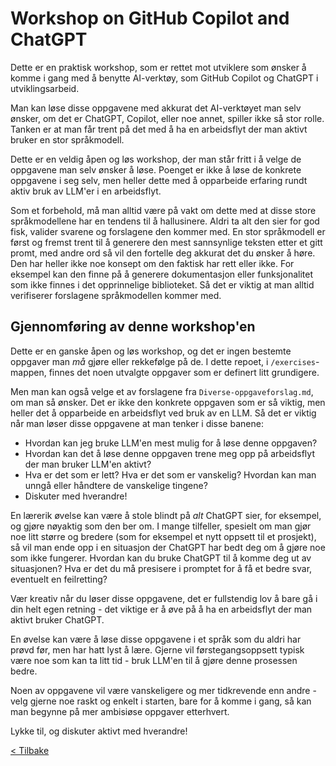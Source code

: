# Workshop on GitHub Copilot and ChatGPT

Dette er en praktisk workshop, som er rettet mot utviklere som ønsker å komme i gang med å benytte AI-verktøy, som GitHub Copilot og ChatGPT i utviklingsarbeid.

Man kan løse disse oppgavene med akkurat det AI-verktøyet man selv ønsker, om det er ChatGPT, Copilot, eller noe annet, spiller ikke så stor rolle.
Tanken er at man får trent på det med å ha en arbeidsflyt der man aktivt bruker en stor språkmodell.

Dette er en veldig åpen og løs workshop, der man står fritt i å velge de oppgavene man selv ønsker å løse.
Poenget er ikke å løse de konkrete oppgavene i seg selv, men heller dette med å opparbeide erfaring rundt aktiv bruk av LLM'er i en arbeidsflyt.

Som et forbehold, må man alltid være på vakt om dette med at disse store språkmodellene har en tendens til å hallusinere.
Aldri ta alt den sier for god fisk, valider svarene og forslagene den kommer med.
En stor språkmodell er først og fremst trent til å generere den mest sannsynlige teksten etter et gitt promt, 
med andre ord så vil den fortelle deg akkurat det du ønsker å høre.
Den har heller ikke noe konsept om den faktisk har rett eller ikke.
For eksempel kan den finne på å generere dokumentasjon eller funksjonalitet som ikke finnes i det opprinnelige biblioteket.
Så det er viktig at man alltid verifiserer forslagene språkmodellen kommer med.

## Gjennomføring av denne workshop'en

Dette er en ganske åpen og løs workshop, og det er ingen bestemte oppgaver man _må_ gjøre eller rekkefølge på de. 
I dette repoet, i `/exercises`-mappen, finnes det noen utvalgte oppgaver som er definert litt grundigere.

Men man kan også velge et av forslagene fra `Diverse-oppgaveforslag.md`, om man så ønsker.
Det er ikke den konkrete oppgaven som er så viktig, men heller det å opparbeide en arbeidsflyt ved bruk av en LLM.
Så det er viktig når man løser disse oppgavene at man tenker i disse banene:
- Hvordan kan jeg bruke LLM'en mest mulig for å løse denne oppgaven?
- Hvordan kan det å løse denne oppgaven trene meg opp på arbeidsflyt der man bruker LLM'en aktivt?
- Hva er det som er lett? Hva er det som er vanskelig? Hvordan kan man unngå eller håndtere de vanskelige tingene?
- Diskuter med hverandre!

En lærerik øvelse kan være å stole blindt på _alt_ ChatGPT sier, for eksempel, og gjøre nøyaktig som den ber om.
I mange tilfeller, spesielt om man gjør noe litt større og bredere (som for eksempel et nytt oppsett til et prosjekt), 
så vil man ende opp i en situasjon der ChatGPT har bedt deg om å gjøre noe som ikke fungerer. 
Hvordan kan du bruke ChatGPT til å komme deg ut av situasjonen? 
Hva er det du må presisere i promptet for å få et bedre svar, eventuelt en feilretting?

Vær kreativ når du løser disse oppgavene, det er fullstendig lov å bare gå i din helt egen retning - det viktige er å øve på
å ha en arbeidsflyt der man aktivt bruker ChatGPT.

En øvelse kan være å løse disse oppgavene i et språk som du aldri har prøvd før, men har hatt lyst å lære. 
Gjerne vil førstegangsoppsett typisk være noe som kan ta litt tid - bruk LLM'en til å gjøre denne prosessen bedre.

Noen av oppgavene vil være vanskeligere og mer tidkrevende enn andre - velg gjerne noe raskt og enkelt i starten, 
bare for å komme i gang, så kan man begynne på mer ambisiøse oppgaver etterhvert.

Lykke til, og diskuter aktivt med hverandre!

[< Tilbake](../)